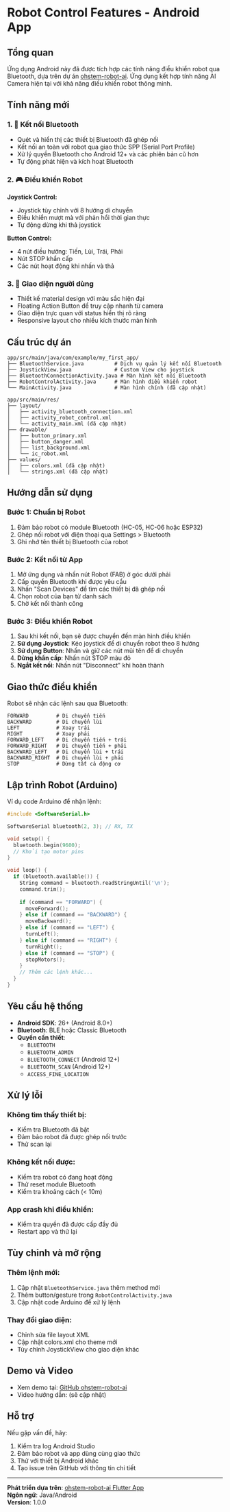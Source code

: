 # Robot Control Features - Android App

## Tổng quan

Ứng dụng Android này đã được tích hợp các tính năng điều khiển robot qua Bluetooth, dựa trên dự án [ohstem-robot-ai](https://github.com/khoale2k4/ohstem-robot-ai). Ứng dụng kết hợp tính năng AI Camera hiện tại với khả năng điều khiển robot thông minh.

## Tính năng mới

### 1. 🔷 Kết nối Bluetooth
- Quét và hiển thị các thiết bị Bluetooth đã ghép nối
- Kết nối an toàn với robot qua giao thức SPP (Serial Port Profile)
- Xử lý quyền Bluetooth cho Android 12+ và các phiên bản cũ hơn
- Tự động phát hiện và kích hoạt Bluetooth

### 2. 🎮 Điều khiển Robot
**Joystick Control:**
- Joystick tùy chỉnh với 8 hướng di chuyển
- Điều khiển mượt mà với phản hồi thời gian thực
- Tự động dừng khi thả joystick

**Button Control:**
- 4 nút điều hướng: Tiến, Lùi, Trái, Phải
- Nút STOP khẩn cấp
- Các nút hoạt động khi nhấn và thả

### 3. 🎨 Giao diện người dùng
- Thiết kế material design với màu sắc hiện đại
- Floating Action Button để truy cập nhanh từ camera
- Giao diện trực quan với status hiển thị rõ ràng
- Responsive layout cho nhiều kích thước màn hình

## Cấu trúc dự án

```
app/src/main/java/com/example/my_first_app/
├── BluetoothService.java          # Dịch vụ quản lý kết nối Bluetooth
├── JoystickView.java              # Custom View cho joystick
├── BluetoothConnectionActivity.java # Màn hình kết nối Bluetooth
├── RobotControlActivity.java      # Màn hình điều khiển robot
└── MainActivity.java              # Màn hình chính (đã cập nhật)

app/src/main/res/
├── layout/
│   ├── activity_bluetooth_connection.xml
│   ├── activity_robot_control.xml
│   └── activity_main.xml (đã cập nhật)
├── drawable/
│   ├── button_primary.xml
│   ├── button_danger.xml
│   ├── list_background.xml
│   └── ic_robot.xml
├── values/
│   ├── colors.xml (đã cập nhật)
│   └── strings.xml (đã cập nhật)
```

## Hướng dẫn sử dụng

### Bước 1: Chuẩn bị Robot
1. Đảm bảo robot có module Bluetooth (HC-05, HC-06 hoặc ESP32)
2. Ghép nối robot với điện thoại qua Settings > Bluetooth
3. Ghi nhớ tên thiết bị Bluetooth của robot

### Bước 2: Kết nối từ App
1. Mở ứng dụng và nhấn nút Robot (FAB) ở góc dưới phải
2. Cấp quyền Bluetooth khi được yêu cầu
3. Nhấn "Scan Devices" để tìm các thiết bị đã ghép nối
4. Chọn robot của bạn từ danh sách
5. Chờ kết nối thành công

### Bước 3: Điều khiển Robot
1. Sau khi kết nối, bạn sẽ được chuyển đến màn hình điều khiển
2. **Sử dụng Joystick**: Kéo joystick để di chuyển robot theo 8 hướng
3. **Sử dụng Button**: Nhấn và giữ các nút mũi tên để di chuyển
4. **Dừng khẩn cấp**: Nhấn nút STOP màu đỏ
5. **Ngắt kết nối**: Nhấn nút "Disconnect" khi hoàn thành

## Giao thức điều khiển

Robot sẽ nhận các lệnh sau qua Bluetooth:

```
FORWARD         # Di chuyển tiến
BACKWARD        # Di chuyển lùi
LEFT            # Xoay trái
RIGHT           # Xoay phải
FORWARD_LEFT    # Di chuyển tiến + trái
FORWARD_RIGHT   # Di chuyển tiến + phải
BACKWARD_LEFT   # Di chuyển lùi + trái
BACKWARD_RIGHT  # Di chuyển lùi + phải
STOP            # Dừng tất cả động cơ
```

## Lập trình Robot (Arduino)

Ví dụ code Arduino để nhận lệnh:

```cpp
#include <SoftwareSerial.h>

SoftwareSerial bluetooth(2, 3); // RX, TX

void setup() {
  bluetooth.begin(9600);
  // Khởi tạo motor pins
}

void loop() {
  if (bluetooth.available()) {
    String command = bluetooth.readStringUntil('\n');
    command.trim();
    
    if (command == "FORWARD") {
      moveForward();
    } else if (command == "BACKWARD") {
      moveBackward();
    } else if (command == "LEFT") {
      turnLeft();
    } else if (command == "RIGHT") {
      turnRight();
    } else if (command == "STOP") {
      stopMotors();
    }
    // Thêm các lệnh khác...
  }
}
```

## Yêu cầu hệ thống

- **Android SDK**: 26+ (Android 8.0+)
- **Bluetooth**: BLE hoặc Classic Bluetooth
- **Quyền cần thiết**:
  - `BLUETOOTH`
  - `BLUETOOTH_ADMIN`
  - `BLUETOOTH_CONNECT` (Android 12+)
  - `BLUETOOTH_SCAN` (Android 12+)
  - `ACCESS_FINE_LOCATION`

## Xử lý lỗi

### Không tìm thấy thiết bị:
- Kiểm tra Bluetooth đã bật
- Đảm bảo robot đã được ghép nối trước
- Thử scan lại

### Không kết nối được:
- Kiểm tra robot có đang hoạt động
- Thử reset module Bluetooth
- Kiểm tra khoảng cách (< 10m)

### App crash khi điều khiển:
- Kiểm tra quyền đã được cấp đầy đủ
- Restart app và thử lại

## Tùy chỉnh và mở rộng

### Thêm lệnh mới:
1. Cập nhật `BluetoothService.java` thêm method mới
2. Thêm button/gesture trong `RobotControlActivity.java`
3. Cập nhật code Arduino để xử lý lệnh

### Thay đổi giao diện:
- Chỉnh sửa file layout XML
- Cập nhật colors.xml cho theme mới
- Tùy chỉnh JoystickView cho giao diện khác

## Demo và Video

- Xem demo tại: [GitHub ohstem-robot-ai](https://github.com/khoale2k4/ohstem-robot-ai)
- Video hướng dẫn: (sẽ cập nhật)

## Hỗ trợ

Nếu gặp vấn đề, hãy:
1. Kiểm tra log Android Studio
2. Đảm bảo robot và app dùng cùng giao thức
3. Thử với thiết bị Android khác
4. Tạo issue trên GitHub với thông tin chi tiết

---

**Phát triển dựa trên**: [ohstem-robot-ai Flutter App](https://github.com/khoale2k4/ohstem-robot-ai)  
**Ngôn ngữ**: Java/Android  
**Version**: 1.0.0 